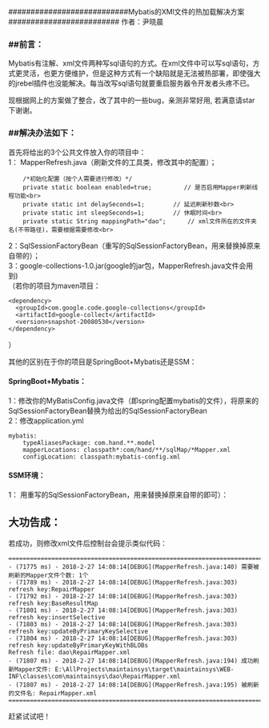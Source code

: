 
###########################Mybatis的XMl文件的热加载解决方案#########################
作者：尹晓晨
<h3>##前言：</h3>
Mybatis有注解、xml文件两种写sql语句的方式。在xml文件中可以写sql语句，方式更灵活，也更方便维护，但是这种方式有一个缺陷就是无法被热部署，即使强大的jrebel插件也没能解决。每当改写sql语句就要重启服务器令开发者头疼不已。

现根据网上的方案做了整合，改了其中的一些bug，亲测非常好用, 若满意请star下谢谢。
<h3>##解决办法如下：</h3>
首先将给出的3个公共文件放入你的项目中：<br>
1： MapperRefresh.java（刷新文件的工具类，修改其中的配置）；<br>

        /*初始化配置（按个人需要进行修改）*/
        private static boolean enabled=true;         // 是否启用Mapper刷新线程功能<br>
        private static int delaySeconds=1;        // 延迟刷新秒数<br>
        private static int sleepSeconds=1;        // 休眠时间<br>
        private static String mappingPath="dao";      // xml文件所在的文件夹名(不带路径)，需要根据需要修改<br>

2：SqlSessionFactoryBean（重写的SqlSessionFactoryBean，用来替换掉原来自带的）；<br>
3：google-collections-1.0.jar(google的jar包，MapperRefresh.java文件会用到) <br>
（若你的项目为maven项目： <br>

    <dependency>
      <groupId>com.google.code.google-collections</groupId>
      <artifactId>google-collect</artifactId>
      <version>snapshot-20080530</version>
    </dependency>
 
 ）   
  
其他的区别在于你的项目是SpringBoot+Mybatis还是SSM：
<h4>SpringBoot+Mybatis：</h4>
1：修改你的MyBatisConfig.java文件（即spring配置mybatis的文件），将原来的SqlSessionFactoryBean替换为给出的SqlSessionFactoryBean<br>
2：修改application.yml<br>
    
    mybatis:
        typeAliasesPackage: com.hand.**.model
        mapperLocations: classpath*:com/hand/**/sqlMap/*Mapper.xml
        configLocation: classpath:mybatis-config.xml
    
<h4>SSM环境：</h4>
1： 用重写的SqlSessionFactoryBean，用来替换掉原来自带的即可）：<br>
 <!-- 配置mybitas SqlSessionFactoryBean-->
    <bean id="sqlSessionFactory" class="com.maintainsys.util.SqlSessionFactoryBean">
        <property name="dataSource" ref="dataSource"/>
        <property name="mapperLocations" value="classpath*:/com/maintainsys/dao/*Mapper.xml"/>
        <property name="configLocation" value="classpath:mybatis-config.xml"/>
    </bean>

<h2>大功告成：</h4>
若成功，则修改xml文件后控制台会提示类似代码：<br>

    ===========================================================================================================
    - (71775 ms) - 2018-2-27 14:08:14[DEBUG](MapperRefresh.java:140) 需要被刷新的Mapper文件个数: 1个
    - (71789 ms) - 2018-2-27 14:08:14[DEBUG](MapperRefresh.java:303) refresh key:RepairMapper
    - (71792 ms) - 2018-2-27 14:08:14[DEBUG](MapperRefresh.java:303) refresh key:BaseResultMap
    - (71801 ms) - 2018-2-27 14:08:14[DEBUG](MapperRefresh.java:303) refresh key:insertSelective
    - (71803 ms) - 2018-2-27 14:08:14[DEBUG](MapperRefresh.java:303) refresh key:updateByPrimaryKeySelective
    - (71804 ms) - 2018-2-27 14:08:14[DEBUG](MapperRefresh.java:303) refresh key:updateByPrimaryKeyWithBLOBs
    Refresh file: dao\RepairMapper.xml
    - (71807 ms) - 2018-2-27 14:08:14[DEBUG](MapperRefresh.java:194) 成功刷新Mapper文件: E:\AllProjects\maintainsys\target\maintainsys\WEB-INF\classes\com\maintainsys\dao\RepairMapper.xml
    - (71807 ms) - 2018-2-27 14:08:14[DEBUG](MapperRefresh.java:195) 被刷新的文件名: RepairMapper.xml
    ===========================================================================================================

赶紧试试吧！